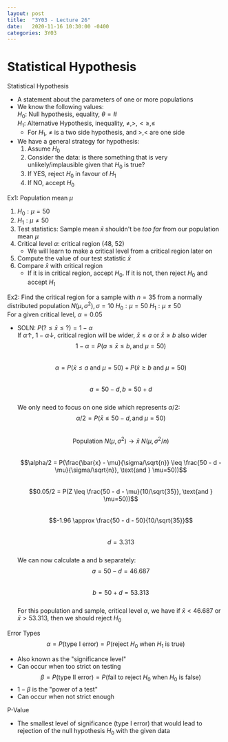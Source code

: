```yaml
---
layout: post
title:  "3Y03 - Lecture 26"
date:   2020-11-16 10:30:00 -0400
categories: 3Y03
---
```


Statistical Hypothesis
===

Statistical Hypothesis
- A statement about the parameters of one or more populations
- We know the following values:  
$H_0$: Null hypothesis, equality, $\theta = \#$  
$H_1$: Alternative Hypothesis, inequality, $\neq, \gt, \lt \geq, \leq$
    - For $H_1$, $\neq$ is a two side hypothesis, and $\gt, \lt$ are one side
- We have a general strategy for hypothesis:
    1. Assume $H_0$
    2. Consider the data: is there something that is very unlikely/implausible given that $H_0$ is true?
    3. If YES, reject $H_0$ in favour of $H_1$
    4. If NO, accept $H_0$

Ex1: Population mean $\mu$
1. $H_0: \mu = 50$
2. $H_1: \mu \neq 50$
3. Test statistics: Sample mean $\bar{x}$ shouldn't be *too far* from our population mean $\mu$
4. Critical level $\alpha$: critical region (48, 52)
    - We will learn to make a critical level from a critical region later on
5. Compute the value of our test statistic $\bar{x}$
6. Compare $\bar{x}$ with critical region
    - If it is in critical region, accept $H_0$. If it is not, then reject $H_0$ and accept $H_1$

Ex2: Find the critical region for a sample with $n=35$ from a normally distributed population $N(\mu, \sigma^2), \sigma = 10$
$H_0: \mu = 50$
$H_1: \mu \neq 50$  
For a given critical level, $\alpha = 0.05$
- SOLN: 
$P(? \leq \bar{x} \leq ?) = 1 - \alpha$  
If $\alpha \uparrow$, $1 - \alpha \downarrow$, critical region will be wider, $\bar{x} \leq a$ or $\bar{x} \geq b$ also wider  
$$1 - \alpha = P(a \leq \bar{x} \leq b, \text{and } \mu=50)$$  
$$\alpha = P(\bar{x} \leq a \text{ and } \mu=50) + P (\bar{x} \geq b \text{ and } \mu=50)$$  
$$a = 50-d, b = 50+d$$  
We only need to focus on one side which represents $\alpha/2$:  
$$\alpha/2 = P(\bar{x} \leq 50 - d, \text{and } \mu=50)$$  
$$\text{Population } N(\mu, \sigma^2) \rightarrow \bar{x} ~ N(\mu, \sigma^2/n)$$  
$$\alpha/2 = P(\frac{\bar{x} - \mu}{\sigma/\sqrt{n}} \leq \frac{50 - d - \mu}{\sigma/\sqrt{n}}, \text{and } \mu=50))$$  
$$0.05/2 = P(Z \leq \frac{50 - d - \mu}{10/\sqrt{35}}, \text{and } \mu=50))$$  
$$-1.96 \approx \frac{50 - d - 50}{10/\sqrt{35}}$$  
$$d = 3.313$$  
We can now calculate a and b separately:  
$$a = 50 - d = 46.687$$  
$$b = 50 + d = 53.313$$  
For this population and sample, critical level $\alpha$, we have if $\bar{x} \lt 46.687$ or $\bar{x} \gt 53.313$, then we should reject $H_0$

Error Types
$$\alpha = P(\text{type I error}) = P(\text{reject } H_0 \text{ when } H_1 \text{ is true})$$  
- Also known as the "significance level"
- Can occur when too strict on testing
$$\beta = P(\text{type II error}) = P(\text{fail to reject } H_0 \text{ when } H_0 \text{ is false})$$
- $1- \beta$ is the "power of a test"
- Can occur when not strict enough

P-Value
- The smallest level of significance (type I error) that would lead to rejection of the null hypothesis $H_0$ with the given data